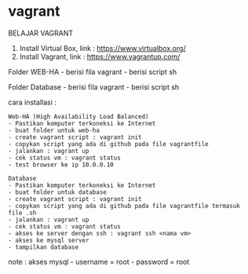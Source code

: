 # vagrant
BELAJAR VAGRANT
1. Install Virtual Box, link : https://www.virtualbox.org/
2. Install Vagrant, link : https://www.vagrantup.com/

Folder WEB-HA
    - berisi fila vagrant
    - berisi script sh

Folder Database
    - berisi fila vagrant
    - berisi script sh

cara installasi :
    
    Web-HA (High Availability Load Balanced)
    - Pastikan komputer terkoneksi ke Internet
    - buat folder untuk web-ha
    - create vagrant script : vagrant init
    - copykan script yang ada di github pada file vagrantfile
    - jalankan : vagrant up
    - cek status vm : vagrant status
    - test browser ke ip 10.0.0.10

    Database
    - Pastikan komputer terkoneksi ke Internet
    - buat folder untuk database
    - create vagrant script : vagrant init
    - copykan script yang ada di github pada file vagrantfile termasuk file .sh
    - jalankan : vagrant up
    - cek status vm : vagrant status
    - akses ke server dengan ssh : vagrant ssh <nama vm>
    - akses ke mysql server
    - tampilkan database

note :
akses mysql
    - username = root
    - password = root

